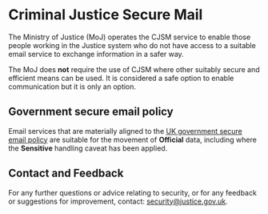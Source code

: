 # Criminal Justice Secure Mail

The Ministry of Justice \(MoJ\) operates the CJSM service to enable those people working in the Justice system who do not have access to a suitable email service to exchange information in a safer way.

The MoJ does **not** require the use of CJSM where other suitably secure and efficient means can be used. It is considered a safe option to enable communication but it is only an option.

## Government secure email policy

Email services that are materially aligned to the [UK government secure email policy](https://www.gov.uk/guidance/securing-government-email) are suitable for the movement of **Official** data, including where the **Sensitive** handling caveat has been applied.

## Contact and Feedback

For any further questions or advice relating to security, or for any feedback or suggestions for improvement, contact: [security@justice.gov.uk](mailto:security@justice.gov.uk).

